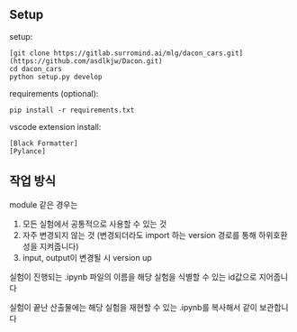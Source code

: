 ## Setup
setup:
```
[git clone https://gitlab.surromind.ai/mlg/dacon_cars.git](https://github.com/asdlkjw/Dacon.git)
cd dacon_cars
python setup.py develop
```

requirements (optional):
```
pip install -r requirements.txt
```

vscode extension install:
```
[Black Formatter]
[Pylance]
```

## 작업 방식
module 같은 경우는
1. 모든 실험에서 공통적으로 사용할 수 있는 것
2. 자주 변경되지 않는 것 (변경되더라도 import 하는 version 경로를 통해 하위호환성을 지켜줍니다)
3. input, output이 변경될 시 version up

실험이 진행되는 .ipynb 파일의 이름을 해당 실험을 식별할 수 있는 id값으로 지어줍니다

실험이 끝난 산출물에는 해당 실험을 재현할 수 있는 .ipynb를 복사해서 같이 보관합니다
